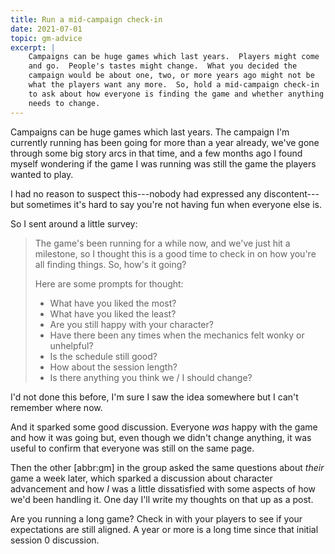 ```yaml
---
title: Run a mid-campaign check-in
date: 2021-07-01
topic: gm-advice
excerpt: |
    Campaigns can be huge games which last years.  Players might come
    and go.  People's tastes might change.  What you decided the
    campaign would be about one, two, or more years ago might not be
    what the players want any more.  So, hold a mid-campaign check-in
    to ask about how everyone is finding the game and whether anything
    needs to change.
---
```


Campaigns can be huge games which last years.  The campaign I'm
currently running has been going for more than a year already, we've
gone through some big story arcs in that time, and a few months ago I
found myself wondering if the game I was running was still the game
the players wanted to play.

I had no reason to suspect this---nobody had expressed any
discontent---but sometimes it's hard to say you're not having fun when
everyone else is.

So I sent around a little survey:

> The game's been running for a while now, and we've just hit a
> milestone, so I thought this is a good time to check in on how
> you're all finding things.  So, how's it going?
>
> Here are some prompts for thought:
>
> - What have you liked the most?
> - What have you liked the least?
> - Are you still happy with your character?
> - Have there been any times when the mechanics felt wonky or unhelpful?
> - Is the schedule still good?
> - How about the session length?
> - Is there anything you think we / I should change?

I'd not done this before, I'm sure I saw the idea somewhere but I
can't remember where now.

And it sparked some good discussion.  Everyone *was* happy with the
game and how it was going but, even though we didn't change anything,
it was useful to confirm that everyone was still on the same page.

Then the other [abbr:gm] in the group asked the same questions about
*their* game a week later, which sparked a discussion about character
advancement and how *I* was a little dissatisfied with some aspects of
how we'd been handling it.  One day I'll write my thoughts on that up
as a post.

Are you running a long game?  Check in with your players to see if
your expectations are still aligned.  A year or more is a long time
since that initial session 0 discussion.
